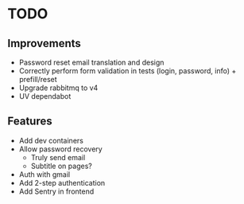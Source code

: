 # TODO

## Improvements

- Password reset email translation and design
- Correctly perform form validation in tests (login, password, info) + prefill/reset
- Upgrade rabbitmq to v4
- UV dependabot

## Features

- Add dev containers
- Allow password recovery
  - Truly send email
  - Subtitle on pages?
- Auth with gmail
- Add 2-step authentication
- Add Sentry in frontend
